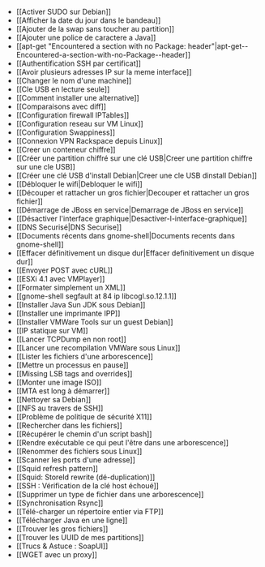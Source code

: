 * [[Activer SUDO sur Debian]]
* [[Afficher la date du jour dans le bandeau]]
* [[Ajouter de la swap sans toucher au partition]]
* [[Ajouter une police de caractere a Java]]
* [[apt-get "Encountered a section with no Package: header"|apt-get--Encountered-a-section-with-no-Package--header]]
* [[Authentification SSH par certificat]]
* [[Avoir plusieurs adresses IP sur la meme interface]]
* [[Changer le nom d'une machine]]
* [[Cle USB en lecture seule]]
* [[Comment installer une alternative]]
* [[Comparaisons avec diff]]
* [[Configuration firewall IPTables]]
* [[Configuration reseau sur VM Linux]]
* [[Configuration Swappiness]]
* [[Connexion VPN Rackspace depuis Linux]]
* [[Creer un conteneur chiffre]]
* [[Créer une partition chiffré sur une clé USB|Creer une partition chiffre sur une cle USB]]
* [[Créer une clé USB d'install Debian|Creer une cle USB dinstall Debian]]
* [[Débloquer le wifi|Debloquer le wifi]]
* [[Découper et rattacher un gros fichier|Decouper et rattacher un gros fichier]]
* [[Démarrage de JBoss en service|Demarrage de JBoss en service]]
* [[Désactiver l'interface graphique|Desactiver-l-interface-graphique]]
* [[DNS Securisé|DNS Securise]]
* [[Documents récents dans gnome-shell|Documents recents dans gnome-shell]]
* [[Effacer définitivement un disque dur|Effacer definitivement un disque dur]]
* [[Envoyer POST avec cURL]]
* [[ESXi 4.1 avec VMPlayer]]
* [[Formater simplement un XML]]
* [[gnome-shell segfault at 84 ip libcogl.so.12.1.1]]
* [[Installer Java Sun JDK sous Debian]]
* [[Installer une imprimante IPP]]
* [[Installer VMWare Tools sur un guest Debian]]
* [[IP statique sur VM]]
* [[Lancer TCPDump en non root]]
* [[Lancer une recompilation VMWare sous Linux]]
* [[Lister les fichiers d'une arborescence]]
* [[Mettre un processus en pause]]
* [[Missing LSB tags and overrides]]
* [[Monter une image ISO]]
* [[MTA est long à démarrer]]
* [[Nettoyer sa Debian]]
* [[NFS au travers de SSH]]
* [[Problème de politique de sécurité X11]]
* [[Rechercher dans les fichiers]]
* [[Récupérer le chemin d'un script bash]]
* [[Rendre exécutable ce qui peut l'être dans une arborescence]]
* [[Renommer des fichiers sous Linux]]
* [[Scanner les ports d'une adresse]]
* [[Squid refresh pattern]]
* [[Squid: StoreId rewrite (dé-duplication)]]
* [[SSH : Vérification de la clé host échoué]]
* [[Supprimer un type de fichier dans une arborescence]]
* [[Synchronisation Rsync]]
* [[Télé-charger un répertoire entier via FTP]]
* [[Télécharger Java en une ligne]]
* [[Trouver les gros fichiers]]
* [[Trouver les UUID de mes partitions]]
* [[Trucs & Astuce : SoapUI]]
* [[WGET avec un proxy]]
